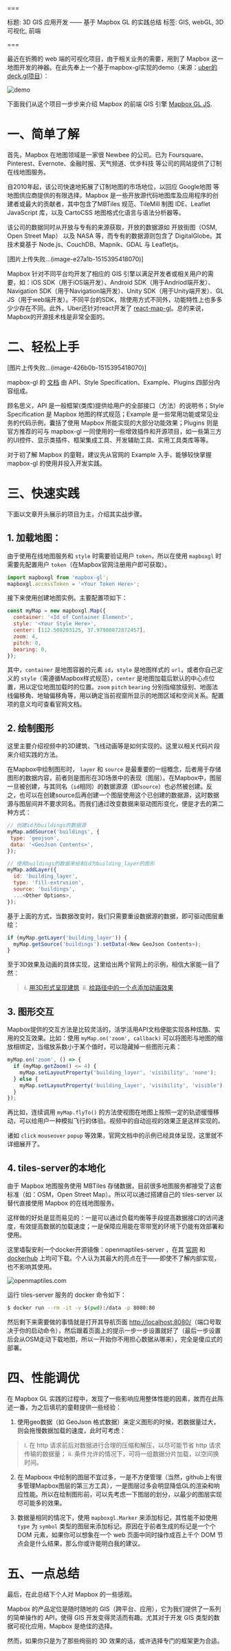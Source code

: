 ===

标题: 3D GIS 应用开发 —— 基于 Mapbox GL 的实践总结
标签: GIS, webGL, 3D可视化, 前端

===

最近在折腾的 web 端的可视化项目，由于相关业务的需要，用到了 Mapbox 这一地图开发的神器。在此先奉上一个基于mapbox-gl实现的demo（来源：[uber的deck.gl项目](https://uber.github.io/deck.gl/#/)）：

![demo](http://upload-images.jianshu.io/upload_images/590155-e16a70b0ec98c157?imageMogr2/auto-orient/strip%7CimageView2/2/w/1240)

下面我们从这个项目一步步来介绍 Mapbox 的前端 GIS 引擎 [Mapbox GL JS](https://github.com/mapbox/mapbox-gl-js).

# 一、简单了解
首先，Mapbox 在地图领域是一家很 Newbee 的公司。已为 Foursquare、Pinterest、Evernote、金融时报、天气频道、优步科技 等公司的网站提供了订制在线地图服务。

自2010年起，该公司快速地拓展了订制地图的市场地位，以回应 Google地图 等地图供应商提供的有限选择。Mapbox 是一些开放源代码地图库及应用程序的创建者或最大的贡献者，其中包含了MBTiles 规范、TileMill 制图 IDE、Leaflet JavaScript 库，以及 CartoCSS 地图格式化语言与语法分析器等。

该公司的数据同时从开放与专有的来源获取，开放的数据源如 开放街图（OSM, Open Street Map） 以及 NASA 等，而专有的数据源则包含了 DigitalGlobe。其技术奠基于 Node.js、CouchDB、Mapnik、GDAL 与 Leafletjs。

[图片上传失败...(image-e27a1b-1515395418070)]

Mapbox 针对不同平台均开发了相应的 GIS 引擎以满足开发者或相关用户的需要，如：iOS SDK（用于iOS端开发）、Android SDK（用于Andriod端开发）、Navigation SDK（用于Navigation端开发）、Unity SDK（用于Unity端开发）、GL JS（用于web端开发）。不同平台的SDK，除使用方式不同外，功能特性上也多多少少存在不同。此外，Uber还针对react开发了 [react-map-gl](https://github.com/uber/react-map-gl)。总的来说，Mapbox的开源技术栈是非常全面的。

# 二、轻松上手

[图片上传失败...(image-426b0b-1515395418070)]

mapbox-gl 的 [文档](https://www.mapbox.com/mapbox-gl-js/api/) 由 API、Style Specification、Example、Plugins 四部分内容组成。

顾名思义，API 是一般框架(类库)提供给用户的全部接口（方法）的说明书；Style Specification 是 Mapbox 地图的样式规范；Example 是一些常用功能或常见业务的代码示例，囊括了使用 Mapbox 所能实现的大部分功能效果；Plugins 则是官方推荐的可与 mapbox-gl 一同使用的一些增效插件和开源项目，如一些第三方的UI控件、显示类插件、框架集成工具、开发辅助工具、实用工具类库等等。

对于初了解 Mapbox 的童鞋，建议先从官网的 Example 入手，能够较快掌握 mapbox-gl 的使用并投入开发实践。

# 三、快速实践

下面以文章开头展示的项目为主，介绍其实战步骤。

## 1. 加载地图：
由于使用在线地图服务和 `style` 时需要验证用户 `token`，所以在使用 `mapboxgl` 时需要先配置用户 `token`（在Mapbox官网注册用户即可获取）。

```js
import mapboxgl from 'mapbox-gl';
mapboxgl.accessToken = '<Your Token Here>';
```

接下来使用创建地图实例。主要配置项如下：

```js
const myMap = new mapboxgl.Map({
  container: '<Id of Container Element>',
  style: '<Your Style Here>',
  center: [112.508203125, 37.97980872872457],
  zoom: 4,
  pitch: 0,
  bearing: 0,
});
```

其中，`container` 是地图容器的元素 `id`，`style` 是地图样式的 `url`，或者你自己定义的 `style`（需遵循Mapbox样式规范），`center` 是地图加载后默认的中心点位置，用以定位地图加载时的位置。`zoom` `pitch` `bearing` 分别指缩放级别、地面法线偏移角、地轴偏移角等，用以确定当前视窗所显示的地图区域和空间关系。配置项的意义均可查看官网文档。

## 2. 绘制图形

这里主要介绍视频中的3D建筑、飞线动画等是如何实现的。这里以相关代码片段来介绍实践的方法。

在Mapbox中绘制图形时， `layer` 和 `source` 是最重要的一组概念，后者用于存储图形的数据内容，前者则是图形在3D场景中的表现（图层）。在Mapbox中，图层一旦被创建，与其同名（`id`相同）的数据源源（即`source`）也必然被创建。反之，也可以在创建source后再创建一个图层使用这个已创建的数据源，这时数据源与图层间并不要求同名。而我们通过改变数据来驱动图形变化，便是才去的第二种方式：

```js
// 创建id为buildings的数据源
myMap.addSource('buildings', {
 type: 'geojson',
 data: '<GeoJson Contents>',
});

// 使用buildings的数据来绘制id为building_layer的图形
myMap.addLayer({
  id: 'building_layer',
  type: 'fill-extrusion',
  source: 'buildings',
  ...<Other Options>,
});
```

基于上面的方式，当数据改变时，我们只需要重设数据源的数据，即可驱动图层重绘：

```js
if (myMap.getLayer('building_layer')) {
  myMap.getSource('buildings').setData(<New GeoJson Contents>);
}
```

至于3D效果及动画的具体实现，这里给出两个官网上的示例，相信大家能一目了然：

> i. [用3D形式呈现建筑](https://www.mapbox.com/mapbox-gl-js/example/3d-buildings/) 
> ii. [给路径中的一个点添加动画效果](https://www.mapbox.com/mapbox-gl-js/example/animate-point-along-route/)

## 3. 图形交互

Mapbox提供的交互方法是比较灵活的，活学活用API文档便能实现各种炫酷、实用的交互效果。比如：使用
 `myMap.on('zoom', callback)` 可以将图形与地图的缩放相绑定，当缩放系数小于某个值时，可以隐藏掉一些图形元素：

```js
myMap.on('zoom', () => {
  if (myMap.getZoom() <= 4) {
    myMap.setLayoutProperty('building_layer', 'visibility', 'none');
  } else {
    myMap.setLayoutProperty('building_layer', 'visibility', 'visible');
  }
});
```

再比如，连续调用 `myMap.flyTo()` 的方法使视图在地图上按照一定的轨迹缓慢移动，可以给用户一种模拟飞行的体验。视频中的自动巡视的效果正是这样实现的。

诸如 `click` `mouseover` `popup` 等效果，官网文档中的示例已经具体呈现，这里就不详细展开了。

## 4. tiles-server的本地化
由于 Mapbox 地图服务使用 MBTiles 存储数据，目前很多地图服务都接受了这套标准（如：OSM，Open Street Map）。所以可以通过搭建自己的 tiles-server 以替代直接使用 Mapbox 的在线地图服务。

这样做的好处是显而易见的：一是可以通过负载均衡等手段提高数据接口的访问速度，有效提高数据的加载速度；一是保障应用能在零带宽的环境下仍能有效部署和使用。

这里墙裂安利一个docker开源镜像：openmaptiles-server ，在其 [官网](https://openmaptiles.com/server/) 和 [dockerhub](https://hub.docker.com/r/klokantech/openmaptiles-server/) 上均可下载。个人认为其最大的亮点在于——即使不了解内部实现，也不影响其使用。

![openmaptiles.com](http://upload-images.jianshu.io/upload_images/590155-007937c011da1d09.png?imageMogr2/auto-orient/strip%7CimageView2/2/w/1240)

运行 tiles-server 服务的 docker 命令如下：

```bash
$ docker run --rm -it -v $(pwd):/data -p 8080:80
```

然后剩下来需要做的事情就是打开其导航页面 [http://localhost:8080/](http://localhost:8080/)（端口号取决于你的启动命令），然后跟着页面上的提示一步一步设置就好了（最后一步设置后会从OSM走动下载地图，所以一开始你不用担心数据从哪来），完全是傻瓜式的部署。

# 四、性能调优
在 Mapbox GL 实践的过程中，发现了一些影响应用整体性能的因素，故而在此陈述一番，为之后填坑的童鞋提供一些经验：

1. 使用geo数据（如 GeoJson 格式数据）来定义图形的时候，若数据量过大，则会拖慢数据加载的速度，此时可考虑：

> i. 在 http 请求前后对数据进行合理的压缩和解压，以尽可能节省 http 请求传输的数据量；
> ii. 条件允许的情况下，可将一组数据分片加载，以空间换时间。

2. 在 Mapboox 中绘制的图层不宜过多，一是不方便管理（当然，github上有很多管理Mapbox图层的第三方工具），一是图层过多会明显降低GL的渲染和响应性能。所以在绘制图形前，可以先考虑一下图层的划分，以最少的图层实现尽可能多的效果。

3. 数据量相同的情况下，使用 `mapboxgl.Marker` 来添加标记，其性能不如使用 `type` 为 `symbol` 类型的图层来添加标记。原因在于前者生成的标记是一个个 DOM 元素，如果你可以想象在一个 web 页面中同时操作成百上千个 DOM 节点会是什么结果，那么你或许能明白我的建议。

# 五、一点总结
最后，在此总结下个人对 Mapbox 的一些感观。

Mapbox 的产品定位是随时随地的 GIS（跨平台、应用），它为我们提供了一系列的简单操作的 API，使得 GIS 开发变得灵活而有趣。尤其对于开发 GIS 类型的数据可视化应用，Mapbox 是绝佳的选择。

然而，如果你只是为了那些绚丽的 3D 效果的话，或许选择专门的框架更为合适。
